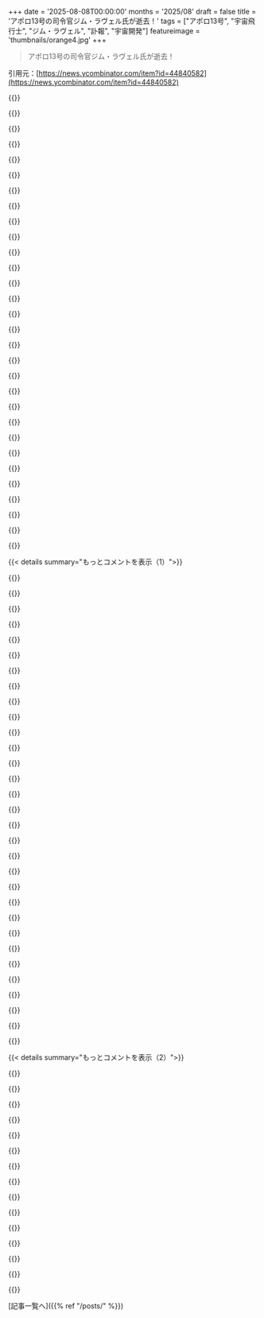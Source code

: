 +++
date = '2025-08-08T00:00:00'
months = '2025/08'
draft = false
title = 'アポロ13号の司令官ジム・ラヴェル氏が逝去！'
tags = ["アポロ13号", "宇宙飛行士", "ジム・ラヴェル", "訃報", "宇宙開発"]
featureimage = 'thumbnails/orange4.jpg'
+++

> アポロ13号の司令官ジム・ラヴェル氏が逝去！

引用元：[https://news.ycombinator.com/item?id=44840582](https://news.ycombinator.com/item?id=44840582)




{{<matomeQuote body="豆知識:ジム・ラヴェルは月面に降りずに2回月へ行った唯一の人なんだ（アポロ8号の予定飛行とアポロ13号の緊急事態で）。月面に着陸せずに行った12人のうち、フレッド・ヘイズ氏だけがまだ生きてるよ。月面を歩いた12人のうち、バズ・オルドリン、デヴィッド・スコット、チャールズ・デューク、ハリスン・シュミットの4人が生存してるんだ。（結論：月面を歩くのは健康に良いのかね？）" userName="FabHK" createdAt="2025/08/08 20:33:37" color="#785bff">}}




{{<matomeQuote body="アポロの宇宙飛行士がまだ生きているうちに、別の誰かが月面を歩くのを見られたら最高だね。" userName="JKCalhoun" createdAt="2025/08/08 21:27:54" color="">}}




{{<matomeQuote body="月面を歩くのが健康に良いの？って話だけど、NASAは健康な人しかアポロの宇宙飛行士に選ばなかったからね。健康だったからこそ月面を歩けた、って言う方がより正確だよ。" userName="LorenDB" createdAt="2025/08/08 20:42:52" color="#38d3d3">}}




{{<matomeQuote body="これって最高だよね！まるで「時代の交代」みたいだ…アポロ計画が勢いを失わなかったらなあ…" userName="Bluestein" createdAt="2025/08/08 22:15:11" color="">}}




{{<matomeQuote body="勢いを失ったって言うより、月に行く明確な理由がないんだよね。長くて危険な旅なのに、特に何も無い。火星に人を行かせないのも同じ理由さ。もっと複雑で危険だし、それで一体何が達成できるんだ？何も無いよ。" userName="ToucanLoucan" createdAt="2025/08/08 22:37:58" color="#ff5733">}}




{{<matomeQuote body="ジョージ・W・ブッシュは2004年に恒久的な月面基地を提唱したんだ。主な動機は火星探査の出発点。https://www.npr.org/2004/01/15/1597182/bush-calls-for-manned...<br>計画が成功してほしかったら、タイムラインは面白くてちょっと残念だよ。2014年までに有人クルー探査機、2015年までに月面着陸、2020年までに月面に人類の拠点確立、他の有人探査の出発点にする予定だった。理由は人類の生存、科学発展、そして「そこにあるから」だってさ。" userName="snozolli" createdAt="2025/08/08 22:44:51" color="#ff5c5c">}}




{{<matomeQuote body="月面を歩かなかった人たちも、もちろん選抜してたんだよ。だってNASAは全ての宇宙飛行士に同じテストをしてたんだからね。" userName="sealeck" createdAt="2025/08/08 21:11:00" color="">}}




{{<matomeQuote body="分割表を使ったログオッズ差を計算したけど、一般的な基準では有意じゃないんだ。フィッシャーの正確確率検定でも同じ結果になるはずだけど、俺はこれを全部頭の中でやる（超遅いけど）パーティートリックが好きだよ。テクニックはここのブログを参考にしてるよ：https://entropicthoughts.com/contingency-table-for-poor-mans... と https://entropicthoughts.com/learning-some-logarithms" userName="kqr" createdAt="2025/08/09 03:44:45" color="#ff33a1">}}




{{<matomeQuote body="結論：月面を歩く人に選ばれたのは、健康で体力があった人たちだったってことだね。" userName="dyauspitr" createdAt="2025/08/08 20:42:20" color="">}}




{{<matomeQuote body="月や火星の基地が地球から独立することは不可能だよ。地球からの補給が途絶えたら、基地は終わりだね。科学の進歩は地球が中心だし、月でできる科学研究って、すごく狭い分野に限られるんだ。アポロでの科学的進歩って、月に行くための技術開発から生まれたもので、月面にいたからじゃない。月を研究するコストは、地球や低軌道での研究と比べて何桁も高いし、今地球での研究予算は削られてるんだから、そのお金は地球で使うべきだよ。宇宙がくれた大きな価値は、GPS、天気予報、通信、ハッブル宇宙望遠鏡、ジェームズ・ウェッブ宇宙望遠鏡、ボイジャーみたいな低軌道や深宇宙探査だよ。月や火星の基地は、科学的にも財政的にも意味ないって思うね。" userName="bruce511" createdAt="2025/08/09 07:20:00" color="#785bff">}}




{{<matomeQuote body="月面を歩いた宇宙飛行士たちが健康だったのは間違いないけど、初期のアポロミッションの人たちがもっと基準が緩かったってのは無理がある気がするね。月を周回しただけの人たちも、健康である選抜効果は同じくらい強かったはずだよ。それなのに、健康で選ばれた2つのグループのうち、片方の方がずっと長生きしてるみたいだ。もちろん、サンプルサイズが小さすぎて意味のある結論は出せないけどね。" userName="WJW" createdAt="2025/08/08 20:51:56" color="">}}




{{<matomeQuote body="もう一つ、宇宙飛行士特有の「誠実さ」っていう要素があると思うんだ。初期の頃の彼らは、テストパイロット出身者が多くて、理由もなく物事を軽視するなんてできなかったんだよね。すぐに死に直結するからさ。もしこの誠実な態度が健康にも影響するなら、「毎年定期検診に行く」とか「男はそんなの気にしないって強がって、些細な症状も無視しない」とかってことにつながるんじゃないかな。手遅れになるまで無視して、治療できる病気で亡くなった男性をたくさん知ってるよ（少なくとも私の周りの女性は、自分自身にもっと気を遣ってるね）。<br>今、マイケル・コリンズの伝記を読んでるんだけど、彼は本当に才能ある作家だよ。彼らは非常に立ち入った、体系的な健康チェックに慣れてたんだ。そこから良い習慣を身につけたのかもしれないね。" userName="inglor_cz" createdAt="2025/08/09 07:47:37" color="#ff5733">}}




{{<matomeQuote body="月や火星の基地が地球から独立できないって？火星基地が最終的に完全に自給自足できない理由はないと思うね。もっと重要なのは、課題こそが人類を宇宙に進出させるのに必要なイノベーションを推進するってことだよ。それが人類の生存を確実にするためにも必要だしね。<br>月でできる科学分野はめちゃくちゃ狭いって？誰も月での科学についてなんて言ってないだろ。また、挑戦がイノベーションを推進するんだ。<br>アポロでの科学的進歩は、月に行くためのものだったって？それなら君は僕が言ってることをすでに理解してるじゃないか。それなのに、完全なストローマン論法で反論しようとしたのかい？！<br>月面基地が火星居住への足がかりになるっていうポイントは、20年前の記事の記憶だと、地球外での長期的な人体への影響や、人間を長距離移動させるのに必要な大型船を組み立てるための低重力環境を研究することなんだよ。" userName="snozolli" createdAt="2025/08/09 15:35:34" color="#ff5733">}}




{{<matomeQuote body="バックアップクルーを比較対象として使うのはどうかな？" userName="xattt" createdAt="2025/08/08 23:44:15" color="">}}




{{<matomeQuote body="健康で症状がない人への毎年恒例の健康診断は、過剰診断につながって、かえって結果が悪くなるって言ってる人もいたんじゃないかな？" userName="glimshe" createdAt="2025/08/09 09:35:31" color="">}}




{{<matomeQuote body="火星基地の自給自足って超むずいよ。大気や温度、食料、水の確保、全部ヤバいんだ。ドームが壊れたら全滅だし、暖房止まったら終わり。地球からの補給もほぼ無理ゲーで、今行ったら自殺行為だよ。月の基地は低重力での船の組み立てとか、人間の長期的な影響を研究するのに役立つかもだけど、火星には特に必要なものないし、なんでそんなリスク取るの？精神的にもきついだろうしね。" userName="ToucanLoucan" createdAt="2025/08/09 16:30:22" color="#ff5733">}}




{{<matomeQuote body="銀河宇宙線とか他の放射線、それに地球のほんの少ししかない重力（1.62 m/s²）が健康に良いとか、長生きにつながるなんて思えないな。NASAが宇宙飛行士の健康を死ぬほど吟味してるはずだよ。" userName="karim79" createdAt="2025/08/08 23:21:48" color="">}}




{{<matomeQuote body="もし月で医療緊急事態が起きても誰かが助けられるけど、カプセルの中で起きたら乗組員は誰も生き残れないかもね。多分、クルー全員に超厳しい健康基準が適用されてるんだろうな。" userName="amalcon" createdAt="2025/08/08 21:08:21" color="">}}




{{<matomeQuote body="何人かは、AdamsやJeffersonが国の節目まで死ななかったみたいに、自分たちの死に際に何か重要なことが起きるのを見届けるんじゃないかな。" userName="potato3732842" createdAt="2025/08/08 21:54:57" color="">}}




{{<matomeQuote body="生き残ってるApollo宇宙飛行士たちって、ひょっとして’72 Dolphinsの生き残りみたいになってんのかな？" userName="drweevil" createdAt="2025/08/08 22:01:48" color="">}}




{{<matomeQuote body="『For All Mankind』っていうめちゃいいドラマがあるんだけど、あれは君の議論への反論が各年代ごとに描かれてるから、見てみたらいいよ。超よくできてるんだ。" userName="Larrikin" createdAt="2025/08/09 05:08:12" color="">}}




{{<matomeQuote body="月を見た人たちは、初期のミッションには宇宙遊泳がなかったから、ウォーカーより年齢層が高いのかな？名声や収入のレベルも影響してるかもね。" userName="eksu" createdAt="2025/08/09 00:22:57" color="">}}




{{<matomeQuote body="1970年代の楽観主義ってなんか好きだな。<br>https://i0.wp.com/newspaceeconomy.ca/wp-content/uploads/2024...<br>https://i0.wp.com/newspaceeconomy.ca/wp-content/uploads/2024..." userName="JKCalhoun" createdAt="2025/08/09 02:27:04" color="">}}




{{<matomeQuote body="落ち込まずに活動的で社交的でいることが長生きの秘訣だと思う。月面を歩いた人って、自分にめちゃくちゃ自信持ってるだろうし、みんな話したがるから長生きするんじゃね？でも飛んだだけで歩いてない人はそういうメリットないかもね。" userName="throwawaylaptop" createdAt="2025/08/09 02:57:50" color="">}}




{{<matomeQuote body="弱みを見せると宇宙飛行士になれなかったから、アポロ時代の宇宙飛行士は病気とかを隠してたんだ。アルドリンは80代でも南極を旅してたし、長生きの秘訣は健康的な生活、良い食事、前向きな姿勢だよ。古代ギリシャにも長寿の人がいたんだぜ。" userName="somenameforme" createdAt="2025/08/09 12:02:18" color="#ff5733">}}




{{<matomeQuote body="大学の授賞式でラヴェルが「トム・ハンクス期待してたでしょ！」ってジョークを言ったんだ。すごくいい人だったみたい。亡くなったのは残念だね。" userName="actinium226" createdAt="2025/08/08 19:56:53" color="">}}




{{<matomeQuote body="俺の学校でもラヴェルが話してくれて、握手できたんだ。短い出会いだったけど、すごく優しい人だなって思ったよ。" userName="bunderbunder" createdAt="2025/08/08 20:38:02" color="">}}




{{<matomeQuote body="トム・ハンクスが死んだら、絶望的な状況を生き延びる男の映画はもう見られなくなるな。" userName="potato3732842" createdAt="2025/08/08 21:44:44" color="">}}




{{<matomeQuote body="映画「アポロ13」で、トム・ハンクスが演じたラヴェルが、実際にラヴェル自身が演じた艦長と握手してるんだぜ。" userName="assimpleaspossi" createdAt="2025/08/09 00:01:05" color="#785bff">}}




{{<matomeQuote body="アポロ15の司令官デイヴィッド・スコットが「アポロ13」の技術顧問だったんだって。ロン・ハワード監督は現実のディテールを大事にしてた。俺が「ビューティフル・マインド」の数学コンサルになったのも、「アポロ13」の大ファンだったからなんだよ。" userName="Syzygies" createdAt="2025/08/09 03:41:22" color="#ff5733">}}




{{< details summary="もっとコメントを表示（1）">}}

{{<matomeQuote body="「ビューティフル・マインド」の数学コンサルになったって？すごいじゃん！映画ファンとしては最高の仕事だね。" userName="lagrange77" createdAt="2025/08/09 09:20:59" color="">}}




{{<matomeQuote body="ラヴェルはジェミニ7とアポロ8でフランク・ボーマンと飛んだんだ。ジェミニ7は14日も宇宙にいて地獄だったらしいぜ。面白いことに、ラヴェルはアポロ8のクルーで唯一、フォーチュン500のCEOにならなかったんだよ。<br>https://www.reddit.com/r/todayilearned/comments/1ccpszs/til_..." userName="TMWNN" createdAt="2025/08/08 20:30:30" color="#45d325">}}




{{<matomeQuote body="パデュー大学でラヴェルがアポロ13の話をしてくれたんだ。2007年、70代なのに40代に見えるくらいエネルギッシュで、自信に満ちてて、チームに感謝する謙虚な人だったよ。俺にとって、彼は期待以上の「ヒーロー」だった。安らかに眠ってくれ、コマンダー・ラヴェル。" userName="adidoit" createdAt="2025/08/09 01:48:56" color="#38d3d3">}}




{{<matomeQuote body="ジム・ラヴェルに会って一緒に時間を過ごせたのはマジで幸運だったよ。彼は本当に紳士で、一緒にいるのが楽しかった。<br>Ad Astra…" userName="ColinWright" createdAt="2025/08/08 20:22:25" color="#38d3d3">}}




{{<matomeQuote body="映画でそこまで感情的になることはないんだけど、映画「アポロ13」でパラシュートが開いた時はちょっと泣いたな。子供の頃読んでた中で、一番好きだったミッションがアポロ13だったんだ。マジで信じられない。<br>ジムが天国に着いたら、天使たちがまず彼を月に着陸するはずだった場所へ連れてってくれたらいいな。" userName="ashton314" createdAt="2025/08/08 21:29:56" color="">}}




{{<matomeQuote body="映画「アポロ13」でパラシュートが開いた時にちょっと泣いたのは、少なくとも俺の場合はホーナーのスコアのおかげってところが大きいな。" userName="Sharlin" createdAt="2025/08/08 22:17:45" color="">}}




{{<matomeQuote body="それに加えて、映画の演出もすごいんだ。宇宙飛行士たちが生きてるか分からない家族の場面に切り替わって、アポロ13が通信を再開してからメインパラシュートが展開されるまでの4分間くらいをカットしてる。これによって、安堵感が一気に押し寄せるんだ。多くの良い決断をした映画だよ。そして、最後にジム・ラヴェルがIwo Jimaの艦長としてカメオ出演するのも良いね。" userName="trothamel" createdAt="2025/08/09 00:45:57" color="#ff5c5c">}}




{{<matomeQuote body="まず、そのコメントはすごく感動的だよ、ありがとう。実はアポロ14は、アポロ13の問題を診断して宇宙船を強化した後、アポロ13が着陸するはずだった場所にちゃんと着陸したんだ。" userName="alex1138" createdAt="2025/08/08 23:41:58" color="">}}




{{<matomeQuote body="彼には少しでも涙を流してくれる人がいるべきだった。彼がいなくなったことじゃなくて、彼がここにいたって事実に対して。ジム・ラヴェルは、ただ存在してるだけで俺たちみんなをより良くしてくれたんだ。" userName="cushychicken" createdAt="2025/08/09 00:35:29" color="#ff33a1">}}




{{<matomeQuote body="宇宙飛行士にとって、老衰や自然死で亡くなるってのは勝利だよね。特にアポロ13のクルーにとっては二重にそうだよ。" userName="sylens" createdAt="2025/08/08 20:24:42" color="">}}




{{<matomeQuote body="宇宙飛行士って一般の人より長生きするんだって、興味深いよね。NASAのこの論文に書いてあるよ: https://ntrs.nasa.gov/api/citations/20240001373/downloads/IW..." userName="zaken" createdAt="2025/08/09 04:31:13" color="#ff5733">}}




{{<matomeQuote body="それに加えて、初期のジェット機の海軍パイロットで、テストパイロットでもあったんだからね。" userName="rjsw" createdAt="2025/08/09 01:06:15" color="">}}




{{<matomeQuote body="宇宙開発競争が冷戦時代の政治絡みだったのはわかるけど、それでもやっぱり超カッコよかったよ。大きくて難しい目標って、すごく刺激になるんだ。" userName="davidw" createdAt="2025/08/08 20:53:46" color="">}}




{{<matomeQuote body="『大きくて難しい目標は人を奮い立たせる』、ほんとだよね。『宇宙開発競争は冷戦政治が原動力だった』というより『きっかけ』だったと言うべきかな。『13 Minutes to the Moon』でMichael Collinsは、人類全体の偉業だったって言ってたよ。ライバル意識から始まったけど、人類の可能性を広げたんだ。Apollo計画には問題もあったけど、それは当時の時代の症状であって原因じゃない。目標は優位性を示すことで、利用することじゃなかった。今の国にもそうあってほしいな。" userName="creativenolo" createdAt="2025/08/08 22:18:37" color="#ff33a1">}}




{{<matomeQuote body="偉大な人物に安らかに眠ってほしい。The Astronaut Scholarship Foundationが素晴らしい追悼文を書いてるよ: https://www.astronautscholarship.org/assets/2025-asf-lovell-..." userName="Metacelsus" createdAt="2025/08/08 21:03:42" color="#ff33a1">}}




{{<matomeQuote body="Houston、目に問題発生だよ。" userName="rbanffy" createdAt="2025/08/08 19:23:37" color="">}}




{{<matomeQuote body="司令船でタマネギが暴れまくってる。" userName="cushychicken" createdAt="2025/08/09 00:36:57" color="">}}




{{<matomeQuote body="あの映画って、事件から25年後に公開されたんだって。そして、映画が公開されてから、もう30年も経ってるんだよ。" userName="ahi" createdAt="2025/08/09 00:02:45" color="">}}




{{<matomeQuote body="国家追悼の日が設けられるべきだよ。されないだろうけど、本当はされるべきなんだ。" userName="lenerdenator" createdAt="2025/08/08 20:31:39" color="">}}




{{<matomeQuote body="Apollo 13って映画のおかげで、彼はポップカルチャーではかなり有名な宇宙飛行士だよね。NASAの近くで育った俺にとって、あの映画はお気に入りの一つなんだ。『A Man on the Moon』もその時代に興味があるならおすすめだよ。安らかに眠ってほしい！また彼について読み漁る時間だね。" userName="unethical_ban" createdAt="2025/08/08 20:34:57" color="#45d325">}}




{{<matomeQuote body="あの映画、約5週間前に30周年になったんだ。" userName="hinkley" createdAt="2025/08/08 20:58:31" color="">}}




{{<matomeQuote body="彼が月面に降り立てなかったのは本当に残念だよ。個人的には、ジム・ラヴェルとアポロ13号の打ち上げ後に関わった全員が、NASA職員の最高峰だと思う。宇宙船がバラバラになりかけてるのに、ジムとみんなが落ち着いて行動する様子を聞くと鳥肌が立つよ。安らかに。" userName="Rooster61" createdAt="2025/08/08 19:46:07" color="#785bff">}}




{{<matomeQuote body="＞ アポロ13号の打ち上げ後に関わった全員がNASA職員の最高峰。同感だよ。アポロ関連で読んだ最高の本のひとつが、マレーとコックスの『アポロ：月への競争』だね。当時の技術や管理の課題に時間を割いてるんだ。アポロ13号のトラブルシューティングを支えた地上チームの章は特に素晴らしいよ。" userName="pjmorris" createdAt="2025/08/08 20:43:32" color="#ff5733">}}




{{<matomeQuote body="俺の人生で一番好きな本だよ。アポロ8号がいかに大胆だったかも書かれてるんだ…それもラヴェル船長のミッションだね。ラヴェル船長、安らかに。" userName="GlennFarrant" createdAt="2025/08/09 01:12:39" color="#45d325">}}




{{<matomeQuote body="＞ ジムとみんなが落ち着いて行動する様子。1995年の映画で描かれた口論が、ドラマチックな効果のために加えられたってのは面白いね。実際のクルーは声すら荒げなかったんだって！<br>https://en.wikipedia.org/wiki/Apollo_13_(film)#Technical_and_historical_accuracy" userName="seabass-labrax" createdAt="2025/08/08 22:54:25" color="#ff5c5c">}}




{{<matomeQuote body="“僕ら”＼0＼は、彼らがいなくなる前にまた宇宙へ行くべきだよ。<br>＼0＼“僕ら”って言ったけど、僕はアメリカ人じゃないんだ…。" userName="mhh__" createdAt="2025/08/08 20:05:10" color="">}}




{{<matomeQuote body="人間とか、地球人でもいいよね :)" userName="bwb" createdAt="2025/08/08 20:10:48" color="">}}




{{<matomeQuote body="アポロ8号に関する奇妙な点があるんだ。3人の宇宙飛行士全員が月の7日に亡くなってるんだよ。<br>フランク・ボーマン 2023年11月7日<br>ウィリアム・アンダース 2024年6月7日<br>ジェームズ・ラヴェル 2025年8月7日" userName="vermontdevil" createdAt="2025/08/09 03:31:20" color="#785bff">}}




{{<matomeQuote body="彼らはアポロ計画で唯一、誰も離婚しなかったクルーだったんだって。彼らと妻たちが提示された、幸せで誇り高く、興奮した“オールアメリカン”のステレオタイプとは対照的で面白いよね。" userName="in_cahoots" createdAt="2025/08/09 07:28:44" color="#785bff">}}




{{<matomeQuote body="彼と同じ高校に通ってたよ。玄関にはApollo 13のパノラマ展示があって、1982年の卒業式では彼が話してくれたんだ。" userName="ChicagoDave" createdAt="2025/08/09 01:15:18" color="">}}

{{</details>}}




{{< details summary="もっとコメントを表示（2）">}}

{{<matomeQuote body="当時、Apollo 13の事故と地球への帰還について、メディアが頻繁に報道してたのを覚えてるよ。オーストラリアの田舎の農場で小さなトランジスタラジオと日刊新聞で情報を得てたな。（当時は白黒テレビを持ってる人も少なかった）" userName="asdefghyk" createdAt="2025/08/09 06:25:54" color="">}}




{{<matomeQuote body="驚くべきは、3人の宇宙飛行士が月に2回も行ったことだよね！残念ながら、Jim Lovellは不運だった。Apollo 8の後、13号は着陸できなかったから、彼は軌道に乗っただけだったんだ。John YoungとGene Cernanは軌道に乗って、着陸もしたんだぜ。" userName="LastV8" createdAt="2025/08/09 00:26:31" color="#45d325">}}




{{<matomeQuote body="Lovell氏とは関係ないけど、これも関連する話だよ。https://youtube.com/shorts/SorOtTc69lI" userName="dostick" createdAt="2025/08/09 07:51:35" color="">}}




{{<matomeQuote body="Apollo 13のメンバーとして、彼は他の誰よりも地球から遠くまで飛んだんだ。文字通り、誰よりも神と天に近かったんだよ。安らかに眠ってくれ、偉大なAmericanにad astraを。" userName="dielotr" createdAt="2025/08/08 21:34:01" color="#ff5c5c">}}




{{<matomeQuote body="＞文字通り神に近かった<br>もし神に物理的な既知の位置を割り当てるような宗教を信仰してるならね。しかも、その位置が人間からかなり離れてるとか、特定の方向にあるとか、もしくは「あの人たちがいる場所以外ならどこでも」って感じの。それって一般的な信仰構造なのかな？" userName="addaon" createdAt="2025/08/08 22:41:58" color="">}}




{{<matomeQuote body="それは一般的だと思うよ。その宗教では天は上空の雲の中にあって、すごく高く雲の中まで行ったけど、そこには到達しなかった人は、他の人よりも近くなったってことなんだ。" userName="chronogram" createdAt="2025/08/09 01:52:42" color="">}}




{{<matomeQuote body="だって…神にスターシップがなぜ必要？" userName="mrexroad" createdAt="2025/08/09 05:21:33" color="">}}




{{<matomeQuote body="神様はTau Ceti fに別荘があるんだってさ。" userName="anon7725" createdAt="2025/08/09 05:33:16" color="">}}




{{<matomeQuote body="2003年頃、イリノイ州にあるLovell船長のレストランで彼に会ったよ。彼はいつも幸せそうで、お客さんみんなに気さくに挨拶してたな。" userName="wyldfire" createdAt="2025/08/08 23:06:23" color="#ff5c5c">}}




{{<matomeQuote body="Jeffrey Klugerとの共著『Apollo 13』をすごくおすすめするよ。元は1994年に『Lost Moon』として出版されたやつね。" userName="SulphurCrested" createdAt="2025/08/09 01:21:41" color="#38d3d3">}}




{{<matomeQuote body="Jim Lovellと一緒ならどこへだって飛ぶね。" userName="WalterBright" createdAt="2025/08/08 22:22:19" color="">}}




{{<matomeQuote body="安らかに、Lovell船長。敬礼。" userName="accrual" createdAt="2025/08/08 23:20:29" color="">}}




{{<matomeQuote body="息子と一度彼に会ったことがあるよ。彼はすごく地に足のついた、親切な人だった。安らかに眠ってね。" userName="cenriqueortiz" createdAt="2025/08/08 23:26:26" color="#ff5733">}}




{{<matomeQuote body="本当にインスピレーションを与えてくれる人だった。" userName="jackcviers3" createdAt="2025/08/08 21:18:13" color="">}}

{{</details>}}



[記事一覧へ]({{% ref "/posts/" %}})
